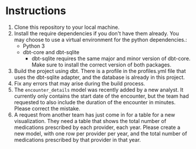 # Instructions
1. Clone this repository to your local machine.
2. Install the require dependencies if you don't have them already. You may choose to use a virtual environment for the python dependencies.:
    - Python 3
    - dbt-core and dbt-sqlite
      - dbt-sqlite requires the same major and minor version of dbt-core. Make sure to install the correct version of both packages.
3. Build the project using dbt. There is a profile in the profiles.yml file that uses the dbt-sqlite adapter, and the database is already in this project. 
4. Fix any errors that may arise during the build process.
5. The `encounter_details` model was recently added by a new analyst. It currently only contains the start date of the encounter, but the team had requested to also include the duration of the encounter in minutes. Please correct the mistake.
6. A request from another team has just come in for a table for a new visualization. They need a table that shows the total number of medications prescribed by each provider, each year. Please create a new model, with one row per provider per year, and the total number of medications prescribed by that provider in that year.
